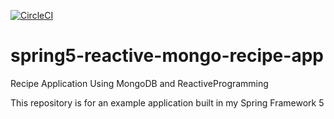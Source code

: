 [![CircleCI](https://circleci.com/gh/rshekhar-java/spring5-reactive-mongo-recipe-app/tree/master.svg?style=svg)](https://circleci.com/gh/rshekhar-java/spring5-reactive-mongo-recipe-app/tree/master)

# spring5-reactive-mongo-recipe-app
Recipe Application Using MongoDB and ReactiveProgramming

This repository is for an example application built in my Spring Framework 5